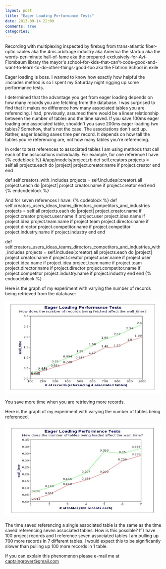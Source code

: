 ```yaml
---
layout: post
title: "Eager Loading Performance Tests"
date: 2013-09-14 22:09
comments: true
categories: 
---
```


Recording with multiplexing inspected by firebug from trans-atlantic fiber-optic cables aka the 4ms arbitrage industry aka America the startup aka the words-per-minute hall-of-fame aka the prepared-exclusively-for-Avi-Flombaum library the mayor's school-for-kids-that-can't-code-good-and-want-to-learn-to-do-other-things-good-too aka the Flatiron School in exile

Eager loading is boss. I wanted to know how exactly how helpful the :includes method is so I spent my Saturday night rigging up some performance tests. 

I determined that the advantage you get from eager loading depends on how many records you are fetching from the database. I was surprised to find that it makes no difference how many associated tables you are referencing. I had, previously, assumed there would be a linear relationship between the number of tables and the time saved. If you save 100ms eager loading one associated table, shouldn't you save 200ms eager loading two tables? Somehow, that's not the case. The associations don't add up. Rather, eager loading saves time per record. It depends on how tall the tables you're referencing are, not how many tables you're referencing.

In order to test references to associated tables I am using methods that call each of the associations individually. For example, for one reference I have:
{% codeblock %}
  #/app/models/project.rb
  def self.creators
    projects = self.all
    projects.each do |project|
      project.creator.name if project.creator
    end
  end
  
  def self.creators_with_includes
    projects = self.includes(:creator).all
    projects.each do |project|
      project.creator.name if project.creator
    end
  end
{% endcodeblock %} 

And for seven references I have:
{% codeblock %}
  def self.creators_users_ideas_teams_directors_competitors_and_industries
    projects = self.all
    projects.each do |project|
      project.creator.name if project.creator
      project.user.name if project.user
      project.idea.name if project.idea
      project.team.name if project.team
      project.director.name if project.director
      project.competitor.name if project.competitor
      project.industry.name if project.industry
    end
  end

  def self.creators_users_ideas_teams_directors_competitors_and_industries_with_includes
    projects = self.includes(:creator).all
    projects.each do |project|
      project.creator.name if project.creator
      project.user.name if project.user
      project.idea.name if project.idea
      project.team.name if project.team
      project.director.name if project.director
      project.competitor.name if project.competitor
      project.industry.name if project.industry
    end
  end
{% endcodeblock %}   


Here is the graph of my experiment with varying the number of records being retrieved from the database:

<img src="/images/eager-records.jpg" alt="tables" height="300" width="1000" display="inline"> 

You save more time when you are retrieving more records.

Here is the graph of my experiment with varying the number of tables being referenced.

<img src="/images/eager-associations.jpg" alt="tables" height="300" width="1000" display="inline"> 

The time saved referencing a single associated table is the same as the time saved referencing seven associated tables. How is this possible? If I have 100 project records and I reference seven associated tables I am pulling up 700 more records in 7 different tables. I would expect this to be significantly slower than pulling up 100 more records in 1 table.

If you can explain this phenomenon please e-mail me at captaingrover@gmail.com